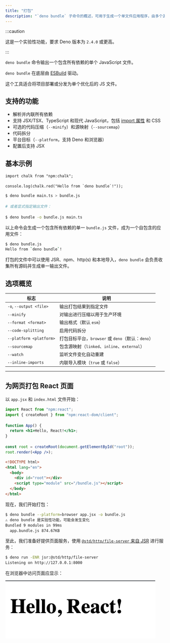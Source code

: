 ```yaml
---
title: "打包"
description: "`deno bundle` 子命令的概述，可用于生成一个单文件应用程序，由多个源文件创建以实现优化执行。"
---
```


:::caution

这是一个实验性功能，要求 Deno 版本为 `2.4.0` 或更高。

:::

`deno bundle` 命令输出一个包含所有依赖的单个 JavaScript 文件。

`deno bundle` 在底层由 [ESBuild](https://esbuild.github.io/) 驱动。

这个工具适合将项目部署或分发为单个优化后的 JS 文件。

## 支持的功能

- 解析并内联所有依赖
- 支持 JSX/TSX、TypeScript 和现代 JavaScript，包括
  [import 属性](/runtime/fundamentals/modules/#import-attributes) 和 CSS
- 可选的代码压缩（`--minify`）和源映射（`--sourcemap`）
- 代码拆分
- 平台目标（`--platform`，支持 Deno 和浏览器）
- 配置后支持 JSX

## 基本示例

```ts, title="main.ts"
import chalk from "npm:chalk";

console.log(chalk.red("Hello from `deno bundle`!"));
```

```bash
$ deno bundle main.ts > bundle.js

# 或者显式指定输出文件：

$ deno bundle -o bundle.js main.ts
```

以上命令会生成一个包含所有依赖的单一 `bundle.js` 文件，成为一个自包含的应用文件：

```bash
$ deno bundle.js
Hello from `deno bundle`!
```

打包的文件中可以使用 JSR、npm、http(s) 和本地导入，`deno bundle` 会负责收集所有源码并生成单一输出文件。

## 选项概览

| 标志                      | 说明                                                 |
| ------------------------- | ---------------------------------------------------- |
| `-o`, `--output <file>`   | 输出打包结果到指定文件                               |
| `--minify`                | 对输出进行压缩以用于生产环境                         |
| `--format <format>`       | 输出格式（默认 `esm`）                               |
| `--code-splitting`        | 启用代码拆分                                         |
| `--platform <platform>`   | 打包目标平台，`browser` 或 `deno`（默认：`deno`）   |
| `--sourcemap`             | 包含源映射（`linked`、`inline`、`external`）       |
| `--watch`                 | 监听文件变化自动重建                                 |
| `--inline-imports`        | 内联导入模块（`true` 或 `false`）                   |

---

## 为网页打包 React 页面

以 `app.jsx` 和 `index.html` 文件开始：

```jsx
import React from "npm:react";
import { createRoot } from "npm:react-dom/client";

function App() {
  return <h1>Hello, React!</h1>;
}

const root = createRoot(document.getElementById("root"));
root.render(<App />);
```

```html
<!DOCTYPE html>
<html lang="en">
  <body>
    <div id="root"></div>
    <script type="module" src="/bundle.js"></script>
  </body>
</html>
```

现在，我们开始打包：

```bash
$ deno bundle --platform=browser app.jsx -o bundle.js
⚠️ deno bundle 是实验性功能，可能会发生变化
Bundled 9 modules in 99ms
  app.bundle.js 874.67KB
```

至此，我们准备好提供页面服务，使用
[`@std/http/file-server` 来自 JSR](https://jsr.io/@std/http/file-server) 进行服务：

```bash
$ deno run -ENR jsr:@std/http/file-server
Listening on http://127.0.0.1:8000
```

在浏览器中访问页面应显示：

![Image of serving bundled React app](./images/bundled_react.png)